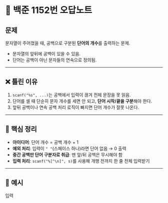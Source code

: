 # 📘 백준 1152번 오답노트

## 문제  
문자열이 주어졌을 때, 공백으로 구분된 **단어의 개수**를 출력하는 문제.  
- 문자열의 앞뒤에 공백이 있을 수 있음.  
- 단어는 공백이 아닌 문자들의 연속으로 정의됨.  

---

## ❌ 틀린 이유  
1. `scanf("%s", ...)`는 공백에서 입력이 끊겨 전체 문장을 못 읽음.  
2. 단어를 셀 때 단순히 문자 개수를 세면 안 되고, **단어 시작/끝을 구분**해야 한다.  
3. 앞뒤 공백이나 연속 공백 처리 로직이 빠지면 단어 개수가 잘못 나온다.  

---

## 🧠 핵심 정리  
- **아이디어**: 단어 개수 = 공백 개수 + 1  
- **예외 처리**: 입력이 `" "`(스페이스 하나)라면 단어 없음 → 0 출력  
- **중간 공백만 단어 구분자로 취급**: 맨 앞/뒤 공백은 무시해야 함  
- **입력 처리**: `scanf("%[^\n]", s)`를 사용해 개행 전까지 한 줄 전체 입력받기  

---

## 📌 예시  
입력  
